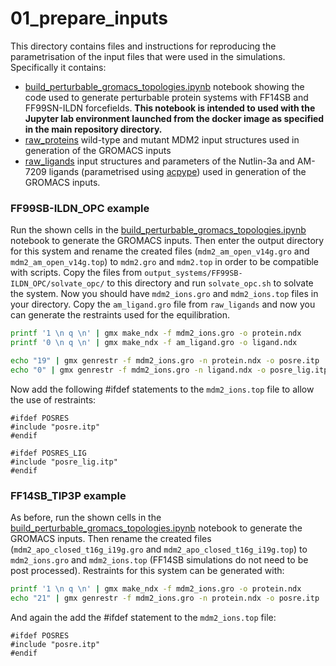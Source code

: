 # 01_prepare_inputs

This directory contains files and instructions for reproducing the parametrisation of the input files that were used in the simulations. Specifically it contains:
- [build_perturbable_gromacs_topologies.ipynb](build_perturbable_gromacs_topologies.ipynb) notebook showing the code used to generate perturbable protein systems with FF14SB and FF99SN-ILDN forcefields. **This notebook is intended to used with the Jupyter lab environment launched from the docker image as specified in the main repository directory.**
- [raw_proteins](raw_proteins/) wild-type and mutant MDM2 input structures used in generation of the GROMACS inputs
- [raw_ligands](raw_ligands/) input structures and parameters of the Nutlin-3a and AM-7209 ligands (parametrised using [acpype](https://github.com/alanwilter/acpype)) used in generation of the GROMACS inputs.

### FF99SB-ILDN_OPC example
Run the shown cells in the [build_perturbable_gromacs_topologies.ipynb](build_perturbable_gromacs_topologies.ipynb) notebook to generate the GROMACS inputs. Then enter the output directory for this system and rename the created files (`mdm2_am_open_v14g.gro` and `mdm2_am_open_v14g.top`) to `mdm2.gro` and `mdm2.top` in order to be compatible with scripts. Copy the files from `output_systems/FF99SB-ILDN_OPC/solvate_opc/` to this directory and run `solvate_opc.sh` to solvate the system. Now you should have `mdm2_ions.gro` and `mdm2_ions.top` files in your directory. Copy the `am_ligand.gro` file from `raw_ligands` and now you can generate the restraints used for the equilibration.

```bash
printf '1 \n q \n' | gmx make_ndx -f mdm2_ions.gro -o protein.ndx
printf '0 \n q \n' | gmx make_ndx -f am_ligand.gro -o ligand.ndx

echo "19" | gmx genrestr -f mdm2_ions.gro -n protein.ndx -o posre.itp
echo "0" | gmx genrestr -f mdm2_ions.gro -n ligand.ndx -o posre_lig.itp
```

Now add the following #ifdef statements to the `mdm2_ions.top` file to allow the use of restraints:

```
#ifdef POSRES
#include "posre.itp"
#endif
```

```
#ifdef POSRES_LIG
#include "posre_lig.itp"
#endif
```

### FF14SB_TIP3P example
As before, run the shown cells in the [build_perturbable_gromacs_topologies.ipynb](build_perturbable_gromacs_topologies.ipynb) notebook to generate the GROMACS inputs. Then rename the created files (`mdm2_apo_closed_t16g_i19g.gro` and `mdm2_apo_closed_t16g_i19g.top`) to `mdm2_ions.gro` and `mdm2_ions.top` (FF14SB simulations do not need to be post processed). Restraints for this system can be generated with:

```bash
printf '1 \n q \n' | gmx make_ndx -f mdm2_ions.gro -o protein.ndx
echo "21" | gmx genrestr -f mdm2_ions.gro -n protein.ndx -o posre.itp
```

And again the add the #ifdef statement to the `mdm2_ions.top` file:

```
#ifdef POSRES
#include "posre.itp"
#endif
```